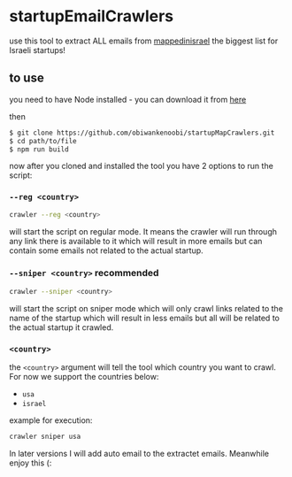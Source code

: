 # startupEmailCrawlers
use this tool to extract ALL emails from [mappedinisrael](https://mappedinisrael.com/) the biggest list for Israeli startups! 

## to use
you need to have Node installed - you can download it from [here](https://nodejs.org/en/download/)

then

```sh
$ git clone https://github.com/obiwankenoobi/startupMapCrawlers.git
$ cd path/to/file
$ npm run build 
```
now after you cloned and installed the tool you have 2 options to run the script:

### `--reg <country>`
```sh 
crawler --reg <country>
``` 
will start the script on regular mode. It means the crawler will run through any link there is available to it which will result in more emails but can contain some emails not related to the actual startup.

### `--sniper <country>` **recommended**
```sh
crawler --sniper <country>
``` 
will start the script on sniper mode which will only crawl links related to the name of the startup which will result in less emails but all will be related to the actual startup it crawled.


### `<country>`

the `<country>` argument will tell the tool which country you want to crawl. For now we support the countries below:
* `usa`
* `israel`

example for execution:

```sh
crawler sniper usa
```

In later versions I will add auto email to the extractet emails. Meanwhile enjoy this (: